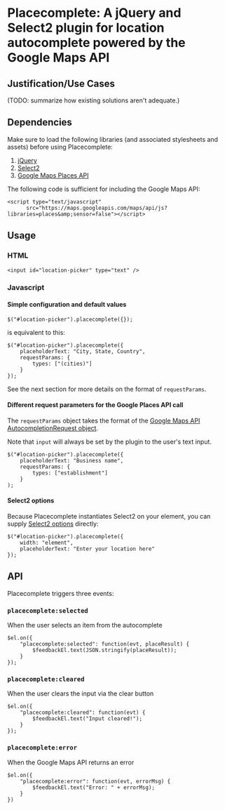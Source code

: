 # Placecomplete: A jQuery and Select2 plugin for location autocomplete powered by the Google Maps API

## Justification/Use Cases

(TODO: summarize how existing solutions aren't adequate.)

## Dependencies

Make sure to load the following libraries (and associated stylesheets and assets) before using Placecomplete:

1. [jQuery](http://jquery.com/)
2. [Select2](http://ivaynberg.github.io/select2/)
3. [Google Maps Places API](https://developers.google.com/places/documentation/autocomplete)

The following code is sufficient for including the Google Maps API:

	<script type="text/javascript"
          src="https://maps.googleapis.com/maps/api/js?libraries=places&amp;sensor=false"></script>

## Usage

### HTML
	<input id="location-picker" type="text" />

### Javascript

#### Simple configuration and default values

 	$("#location-picker").placecomplete({});

is equivalent to this:

	$("#location-picker").placecomplete({
        placeholderText: "City, State, Country",
        requestParams: {
            types: ["(cities)"]
        }
    });

See the next section for more details on the format of `requestParams`.

#### Different request parameters for the Google Places API call

The `requestParams` object takes the format of the [Google Maps API AutocompletionRequest object](https://developers.google.com/maps/documentation/javascript/reference#AutocompletionRequest).

Note that `input` will always be set by the plugin to the user's text input.

	$("#location-picker").placecomplete({
		placeholderText: "Business name",
		requestParams: {
            types: ["establishment"]
        }
    );

#### Select2 options

Because Placecomplete instantiates Select2 on your element, you can supply [Select2 options](http://ivaynberg.github.io/select2/#documentation) directly:

	$("#location-picker").placecomplete({
		width: "element",
		placeholderText: "Enter your location here"
	});

## API

Placecomplete triggers three events:

### `placecomplete:selected`
When the user selects an item from the autocomplete

	$el.on({
		"placecomplete:selected": function(evt, placeResult) {
			$feedbackEl.text(JSON.stringify(placeResult));
		}
	});

### `placecomplete:cleared`
When the user clears the input via the clear button

	$el.on({
		"placecomplete:cleared": function(evt) {
			$feedbackEl.text("Input cleared!");
		}
	});

### `placecomplete:error`
When the Google Maps API returns an error

	$el.on({
		"placecomplete:error": function(evt, errorMsg) {
			$feedbackEl.text("Error: " + errorMsg);
		}
	})